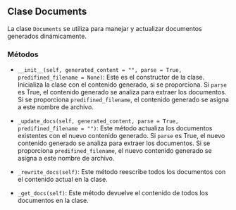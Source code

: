 ## Clase Documents

La clase `Documents` se utiliza para manejar y actualizar documentos generados dinámicamente.

### Métodos

- `__init__(self, generated_content = "", parse = True, predifined_filename = None)`: Este es el constructor de la clase. Inicializa la clase con el contenido generado, si se proporciona. Si `parse` es True, el contenido generado se analiza para extraer los documentos. Si se proporciona `predifined_filename`, el contenido generado se asigna a este nombre de archivo.

- `_update_docs(self, generated_content, parse = True, predifined_filename = "")`: Este método actualiza los documentos existentes con el nuevo contenido generado. Si `parse` es True, el nuevo contenido generado se analiza para extraer los documentos. Si se proporciona `predifined_filename`, el nuevo contenido generado se asigna a este nombre de archivo.

- `_rewrite_docs(self)`: Este método reescribe todos los documentos con el contenido actual en la clase.

- `_get_docs(self)`: Este método devuelve el contenido de todos los documentos en la clase.
